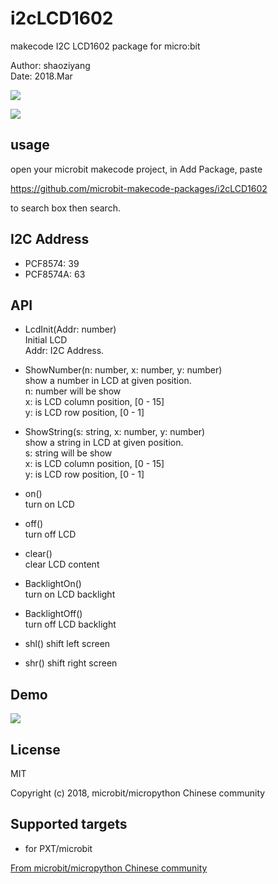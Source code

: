 # i2cLCD1602

makecode I2C LCD1602 package for micro:bit  

Author: shaoziyang  
Date:   2018.Mar  

![](https://raw.githubusercontent.com/microbit-makecode-packages/i2cLCD1602/master/icon.png)  
  
![](https://raw.githubusercontent.com/microbit-makecode-packages/i2cLCD1602/master/lcd.jpg)

## usage

open your microbit makecode project, in Add Package, paste  

https://github.com/microbit-makecode-packages/i2cLCD1602  

to search box then search.

## I2C Address  
- PCF8574: 39  
- PCF8574A: 63  

## API

- LcdInit(Addr: number)  
Initial LCD  
Addr: I2C Address.  

- ShowNumber(n: number, x: number, y: number)  
show a number in LCD at given position.  
n: number will be show  
x: is LCD column position, [0 - 15]  
y: is LCD row position, [0 - 1]  

- ShowString(s: string, x: number, y: number)  
show a string in LCD at given position.  
s: string will be show  
x: is LCD column position, [0 - 15]  
y: is LCD row position, [0 - 1]  

- on()  
turn on LCD  

- off()  
turn off LCD  

- clear()  
clear LCD content  

- BacklightOn()  
turn on LCD backlight  

- BacklightOff()  
turn off LCD backlight  

- shl()
shift left screen

- shr()
shift right screen


## Demo

![](https://raw.githubusercontent.com/microbit-makecode-packages/i2cLCD1602/master/demo.jpg)

## License

MIT

Copyright (c) 2018, microbit/micropython Chinese community  

## Supported targets

* for PXT/microbit


[From microbit/micropython Chinese community](http://www.micropython.org.cn)
